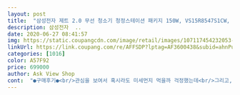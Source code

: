 ```yaml
---
layout: post 
title:  "삼성전자 제트 2.0 무선 청소기 청정스테이션 패키지 150W, VS15R8547S1CW, 화이트+민트" 
description: 삼성전자  ..
date: 2020-06-27 08:41:57 
img: https://static.coupangcdn.com/image/retail/images/107117454232053-81b59684-19fb-46a7-b950-52ad9fb7ad1e.jpg 
linkUrl: https://link.coupang.com/re/AFFSDP?lptag=AF3600438&subid=ahnPublicAsk&pageKey=1689843826&itemId=2877804563&vendorItemId=70866940019&traceid=V0-113-806d994d3cc90fbd 
categories: [1016] 
color: A57F92 
price: 699000 
author: Ask View Shop 
cont:  "●구매후기●<br/>관심을 보여서 혹시라도 미세먼지 먹을까 걱정했는데<br/>그리고, 제트 2.<br/>0 사신다면 청정스테이션도 함께 구매하세요.<br/><br/>다음날 하루도 안걸려 정말 빠르게 도착을 했네요!<br/>마침 눈여겨보던 삼성 제트와 청정스테이션이<br/>반려묘랑 같이 생활을 하다보니 기존에 사용하던 제품이<br/>버튼 하나면 속까지 시원하게 먼지날림 없이 싹! 처리됩니다.<br/><br/>삼성 디지털 프라자에서 봤다가 쿠팡에서 저렴하게 구매했습니다.<br/> VS15R8547S1CW이 흰색인데 민트색 포인트 라인을 가지고 있어서 괭장히 특이한 느낌을 주며, 거치대에 다른 툴들을 보관할 수 있다는 점 또한 장점이라고 생각합니다.<br/> 아직 청정스테이션을 사용하지 못했지만 이 부분 또한 매우 기대가 됩니다.<br/><br/>색상과 디자인도 깔끔하게 빠져 집안 어디에도 잘 어울려요.<br/><br/>아쉬운 점이 한 두가지가 아니었습니다.<br/><br/>오늘부터 청소가 즐거워집니다.<br/><br/>우리집 청소가 쉬워지고 먼지없이 청결도 업그레이드됐습니다.<br/><br/>이번에 품절이 풀리자마자 바로 구입했습니다.<br/><br/>이제는 먼지통 비우면서 먼지떨어질까봐 걱정할 필요없이<br/>작은 오피스텔이라 기존 저렴한 무선청소기면 충분할 줄 알았는데.<br/>.<br/><br/>제트 2.<br/>0 오자마자 한번 돌려보니 청소의 차원이 다르네요.<br/><br/>제트2.<br/>0 올해 저희 집 잘 산 아이템 중 하나<br/>청소기 먼지통 비울 때 조심히 버려도 항상 먼지가 날려서 인상 찌푸렸는데.<br/><br/>청소하고 뒷정리할 때 마다 호기심많은 고양이님이<br/>청정스테이션으로 뒷마무리까지 편하게 할 수 있을 것 같아요.<br/><br/>쿠팡에서 1차 예판때 시중보다 훨씬 저렴하게 판매해 품절되서 아쉬웠는데<br/>쿠팡에서 패키지로 저렴하게 올라와서 바로 결제를 했는데<br/>흡입력이 강력해서 한 번만 지나가도 깨끗해지고 청소기의 움직임도 너무 자연스럽고 편리해요.<br/><br/>" 
---
```


